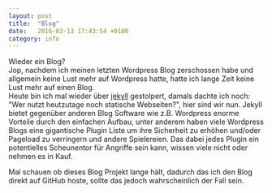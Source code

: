 ```yaml
---
layout: post
title:  "Blog"
date:   2016-03-13 17:43:54 +0100
category: info
---
```

Wieder ein Blog?  
Jop, nachdem ich meinen letzten Wordpress Blog zerschossen habe und allgemein keine Lust mehr auf Wordpress hatte, hatte ich lange Zeit keine Lust mehr auf einen Blog.  
Heute bin ich mal wieder über [jekyll](https://jekyllrb.com/) gestolpert, damals dachte ich noch: "Wer nutzt heutzutage noch statische Webseiten?", hier sind wir nun. Jekyll bietet gegenüber anderen Blog Software wie z.B. Wordpress enorme Vorteile durch den einfachen Aufbau, unter anderem haben viele Wordpress Blogs eine gigantische Plugin Liste um ihre Sicherheit zu erhöhen und/oder Pageload zu verringern und andere Spielereien. Das dabei jedes Plugin ein potentielles Scheunentor für Angriffe sein kann, wissen viele nicht oder nehmen es in Kauf.

Mal schauen ob dieses Blog Projekt lange hält, dadurch das ich den Blog direkt auf GitHub hoste, sollte das jedoch wahrscheinlich der Fall sein.
